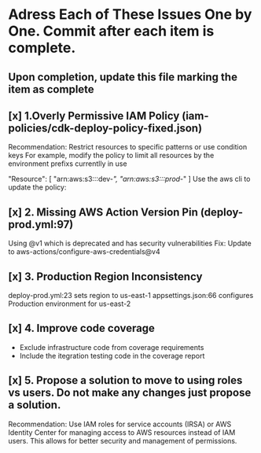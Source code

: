 # Adress Each of These Issues One by One. Commit after each item is complete.
## Upon completion, update this file marking the item as complete

## [x] 1.Overly Permissive IAM Policy (iam-policies/cdk-deploy-policy-fixed.json)
Recommendation: Restrict resources to specific patterns or use condition keys
For example, modify the policy to limit all resources by the environment prefixs currentlly in use

"Resource": [
"arn:aws:s3:::dev-*",
"arn:aws:s3:::prod-*"
]
Use the aws cli to update the policy:

## [x] 2. Missing AWS Action Version Pin (deploy-prod.yml:97)
Using @v1 which is deprecated and has security vulnerabilities
Fix: Update to aws-actions/configure-aws-credentials@v4

## [x] 3. Production Region Inconsistency
deploy-prod.yml:23 sets region to us-east-1
appsettings.json:66 configures Production environment for us-east-2

## [x] 4. Improve code coverage
- Exclude infrastructure code from coverage requirements
- Include the itegration testing code in the coverage report

## [x] 5. Propose a solution to move to using roles vs users. Do not make any changes just propose a solution.
Recommendation: Use IAM roles for service accounts (IRSA) or AWS Identity Center for managing access
to AWS resources instead of IAM users. This allows for better security and management of permissions.